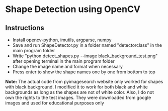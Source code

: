 # Shape Detection using OpenCV

## Instructions
* Install opencv-python, imutils, argparse, numpy
* Save and run ShapeDetector.py in a folder named "detectorclass" in the main program folder
* Write "python detect_shapes.py --image black_background_test.png" after opening terminal in the main program folder
* Change the image name and format when necessary
* Press enter to show the shape names one by one from bottom to top

**Note:** The actual code from pyimagesearch website only worked for shapes with black background. I modified it to work for both black and white backgrounds as long as the shapes are not of white color. Also, I do not own the rights to the test images. They were downloaded from google images and used for educational purposes only
